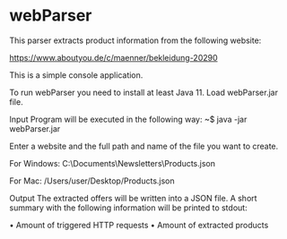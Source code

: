 # webParser

This parser extracts product information from the following website:

https://www.aboutyou.de/c/maenner/bekleidung-20290

This is a simple console application.

To run webParser you need to install at least Java 11.
Load webParser.jar file.

Input
Program will be executed in the following way: 
~$ java -jar webParser.jar

Enter a website and the full path and name of the file you want to create.

For Windows: C:\Documents\Newsletters\Products.json

For Mac: /Users/user/Desktop/Products.json


Output
The extracted offers will be written into a JSON file.
A short summary with the following information will be printed to stdout:

• Amount of triggered HTTP requests
• Amount of extracted products
